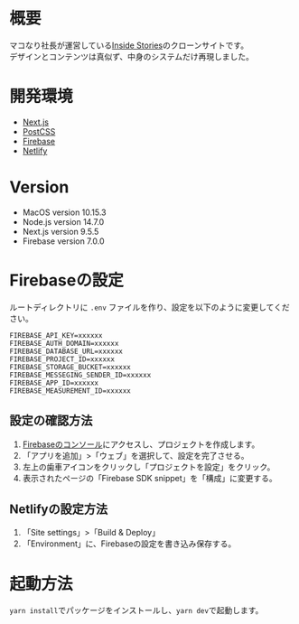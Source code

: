 # 概要

マコなり社長が運営している[Inside Stories](https://is.makonari.com/)のクローンサイトです。  
デザインとコンテンツは真似ず、中身のシステムだけ再現しました。

# 開発環境

- [Next.js](https://nextjs.org/)
- [PostCSS](https://postcss.org/)
- [Firebase](https://firebase.google.com/?hl=ja)
- [Netlify](https://www.netlify.com/)

# Version

- MacOS version 10.15.3
- Node.js version 14.7.0
- Next.js version 9.5.5
- Firebase version 7.0.0

# Firebaseの設定

ルートディレクトリに `.env` ファイルを作り、設定を以下のように変更してください。

```
FIREBASE_API_KEY=xxxxxx
FIREBASE_AUTH_DOMAIN=xxxxxx
FIREBASE_DATABASE_URL=xxxxxx
FIREBASE_PROJECT_ID=xxxxxx
FIREBASE_STORAGE_BUCKET=xxxxxx
FIREBASE_MESSEGING_SENDER_ID=xxxxxx
FIREBASE_APP_ID=xxxxxx
FIREBASE_MEASUREMENT_ID=xxxxxx
```

## 設定の確認方法

1. [Firebaseのコンソール](https://console.firebase.google.com/u/0/?hl=ja)にアクセスし、プロジェクトを作成します。
2. 「アプリを追加」>「ウェブ」を選択して、設定を完了させる。
3. 左上の歯車アイコンをクリックし「プロジェクトを設定」をクリック。
4. 表示されたページの「Firebase SDK snippet」を「構成」に変更する。

## Netlifyの設定方法

1. 「Site settings」>「Build & Deploy」
2. 「Environment」に、Firebaseの設定を書き込み保存する。

# 起動方法

`yarn install`でパッケージをインストールし、`yarn dev`で起動します。
